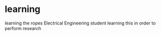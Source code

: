 # learning
learning the ropes
Electrical Engineering student learning this in order to perform research
